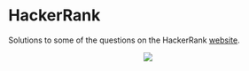 # HackerRank

Solutions to some of the questions on the HackerRank [website](https://www.hackerrank.com "HackerRank").

<p align="center"><img src="https://camo.githubusercontent.com/3ae0c250d0986e14d13c5c5a2166cb4c6ed7e798/68747470733a2f2f692e696d6775722e636f6d2f59516e614b58662e706e67"></p>
